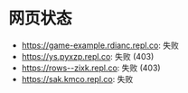 # 网页状态
- https://game-example.rdianc.repl.co: 失败
- https://ys.pyxzp.repl.co: 失败 (403)
- https://rows--zixk.repl.co: 失败 (403)
- https://sak.kmco.repl.co: 失败
